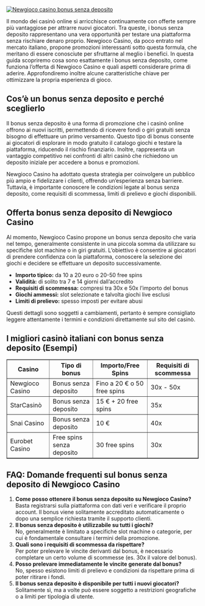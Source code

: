 [![Newgioco casino bonus senza deposito](https://123-caf.pages.dev/gitsignup.png)](https://vrmoo.ru/Bt82HjjY)

<div> <p>Il mondo dei casinò online si arricchisce continuamente con offerte sempre più vantaggiose per attrarre nuovi giocatori. Tra queste, i bonus senza deposito rappresentano una vera opportunità per testare una piattaforma senza rischiare denaro proprio. Newgioco Casino, da poco entrato nel mercato italiano, propone promozioni interessanti sotto questa formula, che meritano di essere conosciute per sfruttarne al meglio i benefici. In questa guida scopriremo cosa sono esattamente i bonus senza deposito, come funziona l’offerta di Newgioco Casino e quali aspetti considerare prima di aderire. Approfondiremo inoltre alcune caratteristiche chiave per ottimizzare la propria esperienza di gioco.</p>  <h2>Cos’è un bonus senza deposito e perché sceglierlo</h2> <p>Il bonus senza deposito è una forma di promozione che i casinò online offrono ai nuovi iscritti, permettendo di ricevere fondi o giri gratuiti senza bisogno di effettuare un primo versamento. Questo tipo di bonus consente ai giocatori di esplorare in modo gratuito il catalogo giochi e testare la piattaforma, riducendo il rischio finanziario. Inoltre, rappresenta un vantaggio competitivo nei confronti di altri casinò che richiedono un deposito iniziale per accedere a bonus e promozioni.</p>  <p>Newgioco Casino ha adottato questa strategia per coinvolgere un pubblico più ampio e fidelizzare i clienti, offrendo un’esperienza senza barriere. Tuttavia, è importante conoscere le condizioni legate al bonus senza deposito, come requisiti di scommessa, limiti di prelievo e giochi disponibili.</p>  <h2>Offerta bonus senza deposito di Newgioco Casino</h2> <p>Al momento, Newgioco Casino propone un bonus senza deposito che varia nel tempo, generalmente consistente in una piccola somma da utilizzare su specifiche slot machine o in giri gratuiti. L’obiettivo è consentire ai giocatori di prendere confidenza con la piattaforma, conoscere la selezione dei giochi e decidere se effettuare un deposito successivamente.</p>  <ul>   <li><strong>Importo tipico:</strong> da 10 a 20 euro o 20-50 free spins</li>   <li><strong>Validità:</strong> di solito tra 7 e 14 giorni dall’accredito</li>   <li><strong>Requisiti di scommessa:</strong> compresi tra 30x e 50x l’importo del bonus</li>   <li><strong>Giochi ammessi:</strong> slot selezionate e talvolta giochi live esclusi</li>   <li><strong>Limiti di prelievo:</strong> spesso imposti per evitare abusi</li> </ul>  <p>Questi dettagli sono soggetti a cambiamenti, pertanto è sempre consigliato leggere attentamente i termini e condizioni direttamente sul sito del casinò.</p>  <h2>I migliori casinò italiani con bonus senza deposito (Esempi)</h2> <table border="1" cellpadding="5" cellspacing="0">   <thead>     <tr>       <th>Casino</th>       <th>Tipo di bonus</th>       <th>Importo/Free Spins</th>       <th>Requisiti di scommessa</th>     </tr>   </thead>   <tbody>     <tr>       <td>Newgioco Casino</td>       <td>Bonus senza deposito</td>       <td>Fino a 20 € o 50 free spins</td>       <td>30x - 50x</td>     </tr>     <tr>       <td>StarCasinò</td>       <td>Bonus senza deposito</td>       <td>15 € + 20 free spins</td>       <td>35x</td>     </tr>     <tr>       <td>Snai Casino</td>       <td>Bonus senza deposito</td>       <td>10 €</td>       <td>40x</td>     </tr>     <tr>       <td>Eurobet Casino</td>       <td>Free spins senza deposito</td>       <td>30 free spins</td>       <td>30x</td>     </tr>   </tbody> </table>  <h2>FAQ: Domande frequenti sul bonus senza deposito di Newgioco Casino</h2> <ol>   <li><strong>Come posso ottenere il bonus senza deposito su Newgioco Casino?</strong><br>   Basta registrarsi sulla piattaforma con dati veri e verificare il proprio account. Il bonus viene solitamente accreditato automaticamente o dopo una semplice richiesta tramite il supporto clienti.</li>      <li><strong>Il bonus senza deposito è utilizzabile su tutti i giochi?</strong><br>   No, generalmente è limitato a specifiche slot machine o categorie, per cui è fondamentale consultare i termini della promozione.</li>      <li><strong>Quali sono i requisiti di scommessa da rispettare?</strong><br>   Per poter prelevare le vincite derivanti dal bonus, è necessario completare un certo volume di scommesse (es. 30x il valore del bonus).</li>      <li><strong>Posso prelevare immediatamente le vincite generate dal bonus?</strong><br>   No, spesso esistono limiti di prelievo e condizioni da rispettare prima di poter ritirare i fondi.</li>      <li><strong>Il bonus senza deposito è disponibile per tutti i nuovi giocatori?</strong><br>   Solitamente sì, ma a volte può essere soggetto a restrizioni geografiche o a limiti per tipologia di utente.</li> </ol> </div>
